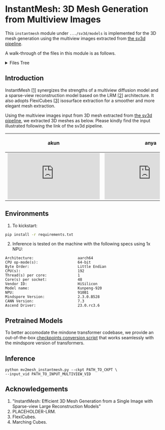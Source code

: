 # InstantMesh: 3D Mesh Generation from Multiview Images
This `instantmesh` module under `.../sv3d/models` is implemented for the 3D mesh generation using the multiview images extracted from [the sv3d pipeline](../../simple_video_sample.py).

A walk-through of the files in this module is as follows.
<details>
<summary>Files Tree
</summary>

```bash
├── instantmesh
│   ├── geometry                # use Flexicubes to extract isosurface
│   │   ├── rep_3d
│   │   │   ├── flexicubes_geometry.py
│   │   │   ├── tables.py
│   │   │   └── flexicubes.py
│   │   ├── render
│   │   │   ├── neural_render.py
│   │   └── camera
│   │       └── perspective_camera.py
│   ├── decoder                 # triplane feature transformer decoder
│   │   └── transformer.py
│   ├── encoder                 # dino vit decoder to extract img feat
│   │   ├── dino_wrapper.py
│   │   ├── dino.py
│   ├── renderer                # a wrapper that synthesizes sdf/texture from triplane feat
│   │   ├── synthesizer_mesh.py
│   │   ├── utils
│   │   │   └── renderer.py
│   │   └── synthesizer.py
│   └── lrm_mesh.py
├── utils
│   ├── camera_util.py
│   ├── train_util.py
│   └── mesh_util.py
└── configs
    └── instant-mesh-large.yaml
```
</details>


## Introduction
InstantMesh [[1]](#acknowledgements) synergizes the strengths of a multiview diffusion model and a sparse-view reconstruction model based on the LRM [[2]](#acknowledgements) architecture. It also adopts FlexiCubes [[3]](#acknowledgements) isosurface extraction for a smoother and more elegant mesh extraction.

Using the multiview images input from 3D mesh extracted from [the sv3d pipeline](../../simple_video_sample.py), we extracted 3D meshes as below. Please kindly find the input illustrated following the link of the sv3d pipeline.


|<p align="center"> akun </p> | <p align="center"> anya </p>|
|---|--- |
|<div class="sketchfab-embed-wrapper"> <iframe title="akun_ms" frameborder="0" allowfullscreen mozallowfullscreen="true" webkitallowfullscreen="true" allow="autoplay; fullscreen; xr-spatial-tracking" xr-spatial-tracking execution-while-out-of-viewport execution-while-not-rendered web-share src="https://sketchfab.com/models/c8b5b475529d48589b85746aab638d2b/embed"> </iframe> </div> | <div class="sketchfab-embed-wrapper"> <iframe title="anya_ms" frameborder="0" allowfullscreen mozallowfullscreen="true" webkitallowfullscreen="true" allow="autoplay; fullscreen; xr-spatial-tracking" xr-spatial-tracking execution-while-out-of-viewport execution-while-not-rendered web-share src="https://sketchfab.com/models/180fd247ba2f4437ac665114a4cd4dca/embed"> </iframe> </div> |

## Environments
1. To kickstart:
```bash
pip install -r requirements.txt
```
2. Inference is tested on the machine with the following specs using 1x NPU:
```text
Architecture:                    aarch64
CPU op-mode(s):                  64-bit
Byte Order:                      Little Endian
CPU(s):                          192
Thread(s) per core:              1
Core(s) per socket:              48
Vendor ID:                       HiSilicon
Model name:                      Kunpeng-920
NPU:                             910B1
Mindspore Version:               2.3.0.B528
CANN Version:                    7.3
Ascend Driver:                   23.0.rc3.6
```


## Pretrained Models
To better accomodate the mindone transformer codebase, we provide an out-of-the-box [checkpoints conversion script](xx) that works seamlessly with the mindspore version of transformers.

<!-- You can easily convert [the SV3D ckpt](https://huggingface.co/stabilityai/sv3d/blob/main/sv3d_u.safetensors) with [our mindone script under svd](https://github.com/mindspore-lab/mindone/blob/master/examples/svd/svd_tools/convert.py). -->

## Inference

```shell
python mv2mesh_instantmesh.py --ckpt PATH_TO_CKPT \
--input_vid PATH_TO_INPUT_MULTIVIEW_VID
```

## Acknowledgements
1. "InstantMesh: Efficient 3D Mesh Generation from a Single Image with Sparse-view Large Reconstruction Models"
2. PLACEHOLDER-LRM.
3. FlexiCubes.
4. Marching Cubes.
